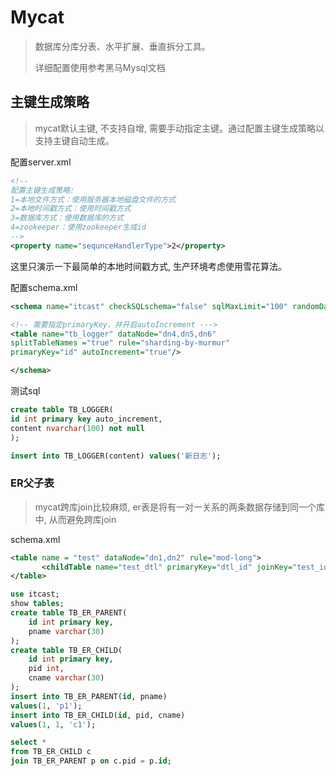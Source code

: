 # Mycat

> 数据库分库分表、水平扩展、垂直拆分工具。
>
> 详细配置使用参考黑马Mysql文档

## 主键生成策略

> mycat默认主键, 不支持自增, 需要手动指定主键。通过配置主键生成策略以支持主键自动生成。

配置server.xml

```xml
<!-- 
配置主键生成策略:
1=本地文件方式：使用服务器本地磁盘文件的方式
2=本地时间戳方式：使用时间戳方式
3=数据库方式：使用数据库的方式
4=zookeeper：使用zookeeper生成id
-->
<property name="sequnceHandlerType">2</property>
```

这里只演示一下最简单的本地时间戳方式, 生产环境考虑使用雪花算法。

配置schema.xml

```xml
<schema name="itcast" checkSQLschema="false" sqlMaxLimit="100" randomDataNode="dn1">

<!-- 需要指定primaryKey，并开启autoIncrement --->
<table name="tb_logger" dataNode="dn4,dn5,dn6" 
splitTableNames ="true" rule="sharding-by-murmur"
primaryKey="id" autoIncrement="true"/>

</schema>
```

测试sql

```sql
create table TB_LOGGER(
id int primary key auto_increment,
content nvarchar(100) not null
);

insert into TB_LOGGER(content) values('新日志');
```

### ER父子表

> mycat跨库join比较麻烦, er表是将有一对一关系的两条数据存储到同一个库中, 从而避免跨库join

schema.xml

```xml
<table name = "test" dataNode="dn1,dn2" rule="mod-long">
       <childTable name="test_dtl" primaryKey="dtl_id" joinKey="test_id" parentKey="id" />
</table>
```

```sql
use itcast;
show tables;
create table TB_ER_PARENT(
	id int primary key,
	pname varchar(30)
);
create table TB_ER_CHILD(
	id int primary key,
	pid int,
	cname varchar(30)
);
insert into TB_ER_PARENT(id, pname) 
values(1, 'p1');
insert into TB_ER_CHILD(id, pid, cname) 
values(1, 1, 'c1');

select * 
from TB_ER_CHILD c
join TB_ER_PARENT p on c.pid = p.id;
```